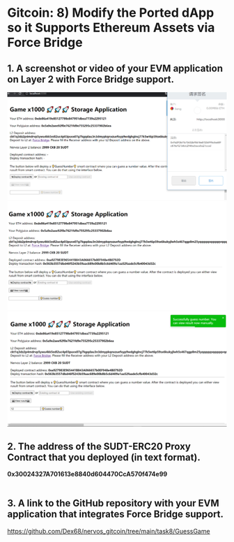 # Gitcoin: 8) Modify the Ported dApp so it Supports Ethereum Assets via Force Bridge


## 1. A screenshot or video of your EVM application on Layer 2 with Force Bridge support.


![](1.png)
![](2.png)
![](3.png)



## 2. The address of the SUDT-ERC20 Proxy Contract that you deployed (in text format).


   <b>0x30024327A701613e8840d604470CcA570f474e99</b> <br><br>

## 3. A link to the GitHub repository with your EVM application that integrates Force Bridge support.


https://github.com/Dex68/nervos_gitcoin/tree/main/task8/GuessGame
